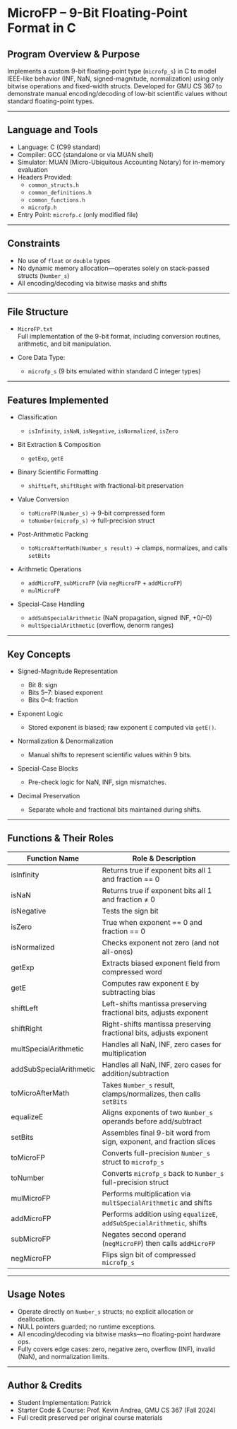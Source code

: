 # MicroFP – 9-Bit Floating-Point Format in C

## Program Overview & Purpose

Implements a custom 9-bit floating-point type (`microfp_s`) in C to model IEEE-like behavior (INF, NaN, signed-magnitude, normalization) using only bitwise operations and fixed-width structs. Developed for GMU CS 367 to demonstrate manual encoding/decoding of low-bit scientific values without standard floating-point types.

---

## Language and Tools

- Language: C (C99 standard)  
- Compiler: GCC (standalone or via MUAN shell)  
- Simulator: MUAN (Micro-Ubiquitous Accounting Notary) for in-memory evaluation  
- Headers Provided:  
  - `common_structs.h`  
  - `common_definitions.h`  
  - `common_functions.h`  
  - `microfp.h`  
- Entry Point: `microfp.c` (only modified file)  

---

## Constraints

- No use of `float` or `double` types  
- No dynamic memory allocation—operates solely on stack-passed structs (`Number_s`)  
- All encoding/decoding via bitwise masks and shifts  

---

## File Structure

- `MicroFP.txt`  
  Full implementation of the 9-bit format, including conversion routines, arithmetic, and bit manipulation.  

- Core Data Type:  
  - `microfp_s` (9 bits emulated within standard C integer types)  

---

## Features Implemented

- Classification  
  - `isInfinity`, `isNaN`, `isNegative`, `isNormalized`, `isZero`  

- Bit Extraction & Composition  
  - `getExp`, `getE`  

- Binary Scientific Formatting  
  - `shiftLeft`, `shiftRight` with fractional-bit preservation  

- Value Conversion  
  - `toMicroFP(Number_s)` → 9-bit compressed form  
  - `toNumber(microfp_s)` → full-precision struct  

- Post-Arithmetic Packing  
  - `toMicroAfterMath(Number_s result)` → clamps, normalizes, and calls `setBits`  

- Arithmetic Operations  
  - `addMicroFP`, `subMicroFP` (via `negMicroFP` + `addMicroFP`)  
  - `mulMicroFP`  

- Special-Case Handling  
  - `addSubSpecialArithmetic` (NaN propagation, signed INF, +0/–0)  
  - `multSpecialArithmetic` (overflow, denorm ranges)  

---

## Key Concepts

- Signed-Magnitude Representation  
  - Bit 8: sign  
  - Bits 5–7: biased exponent  
  - Bits 0–4: fraction  

- Exponent Logic  
  - Stored exponent is biased; raw exponent `E` computed via `getE()`.  

- Normalization & Denormalization  
  - Manual shifts to represent scientific values within 9 bits.  

- Special-Case Blocks  
  - Pre-check logic for NaN, INF, sign mismatches.  

- Decimal Preservation  
  - Separate whole and fractional bits maintained during shifts.  

---

## Functions & Their Roles

| Function Name               | Role & Description                                                   |
|-----------------------------|----------------------------------------------------------------------|
| isInfinity                  | Returns true if exponent bits all 1 and fraction == 0                |
| isNaN                       | Returns true if exponent bits all 1 and fraction ≠ 0                 |
| isNegative                  | Tests the sign bit                                                   |
| isZero                      | True when exponent == 0 and fraction == 0                            |
| isNormalized                | Checks exponent not zero (and not all-ones)                          |
| getExp                      | Extracts biased exponent field from compressed word                  |
| getE                        | Computes raw exponent `E` by subtracting bias                        |
| shiftLeft                   | Left-shifts mantissa preserving fractional bits, adjusts exponent    |
| shiftRight                  | Right-shifts mantissa preserving fractional bits, adjusts exponent   |
| multSpecialArithmetic       | Handles all NaN, INF, zero cases for multiplication                  |
| addSubSpecialArithmetic     | Handles all NaN, INF, zero cases for addition/subtraction            |
| toMicroAfterMath            | Takes `Number_s` result, clamps/normalizes, then calls `setBits`     |
| equalizeE                   | Aligns exponents of two `Number_s` operands before add/subtract      |
| setBits                     | Assembles final 9-bit word from sign, exponent, and fraction slices  |
| toMicroFP                   | Converts full-precision `Number_s` struct to `microfp_s`             |
| toNumber                    | Converts `microfp_s` back to `Number_s` full-precision struct        |
| mulMicroFP                  | Performs multiplication via `multSpecialArithmetic` and shifts       |
| addMicroFP                  | Performs addition using `equalizeE`, `addSubSpecialArithmetic`, shifts|
| subMicroFP                  | Negates second operand (`negMicroFP`) then calls `addMicroFP`        |
| negMicroFP                  | Flips sign bit of compressed `microfp_s`                             |

---

## Usage Notes

- Operate directly on `Number_s` structs; no explicit allocation or deallocation.  
- NULL pointers guarded; no runtime exceptions.  
- All encoding/decoding via bitwise masks—no floating-point hardware ops.  
- Fully covers edge cases: zero, negative zero, overflow (INF), invalid (NaN), and normalization limits.  

---

## Author & Credits

- Student Implementation: Patrick  
- Starter Code & Course: Prof. Kevin Andrea, GMU CS 367 (Fall 2024)  
- Full credit preserved per original course materials  
